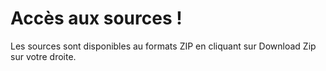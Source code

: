 Accès aux sources !
=======

Les sources sont disponibles au formats ZIP en cliquant sur Download Zip sur votre droite.
